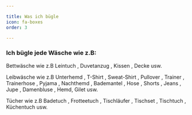 ```yaml
---

title: Was ich bügle
icon: fa-boxes
order: 3

---
```


### Ich bügle jede Wäsche wie z.B:
Bettwäsche wie z.B Leintuch , Duvetanzug , Kissen , Decke usw.  
  
Leibwäsche wie z.B Unterhemd , T-Shirt , Sweat-Shirt , Pullover , Trainer , Trainerhose , Pyjama , Nachthemd , Bademantel , Hose , Shorts , Jeans , Jupe , Damenbluse , Hemd, Gilet usw.  
  
Tücher wie z.B Badetuch , Frotteetuch , Tischläufer , Tischset , Tischtuch , Küchentuch usw.  

